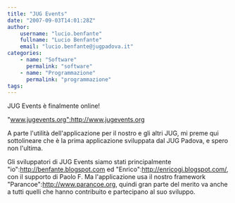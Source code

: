 ```yaml
---
title: "JUG Events"
date: "2007-09-03T14:01:28Z"
author:
    username: "lucio.benfante"
    fullname: "Lucio Benfante"
    email: "lucio.benfante@jugpadova.it"
categories:
    - name: "Software"
      permalink: "software"
    - name: "Programmazione"
      permalink: "programmazione"
tags:
---
```

JUG Events è finalmente online!

"www.jugevents.org":http://www.jugevents.org

A parte l'utilità dell'applicazione per il nostro e gli altri JUG, mi preme qui sottolineare che è la prima applicazione sviluppata dal JUG Padova, e spero non l'ultima.

Gli sviluppatori di JUG Events siamo stati principalmente "io":http://benfante.blogspot.com ed "Enrico":http://enricogi.blogspot.com/, con il supporto di Paolo F. Ma l'applicazione usa il nostro framework "Parancoe":http://www.parancoe.org, quindi gran parte del merito va anche a tutti quelli che hanno contribuito e partecipano al suo sviluppo.


